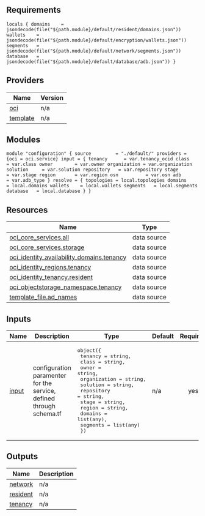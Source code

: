 ## Requirements

`locals {
  domains    = jsondecode(file("${path.module}/default/resident/domains.json"))
  wallets    = jsondecode(file("${path.module}/default/encryption/wallets.json"))
  segments   = jsondecode(file("${path.module}/default/network/segments.json"))
  database   = jsondecode(file("${path.module}/default/database/adb.json"))
}`

## Providers

| Name | Version |
|------|---------|
| <a name="provider_oci"></a> [oci](#provider\_oci) | n/a |
| <a name="provider_template"></a> [template](#provider\_template) | n/a |

## Modules

`module "configuration" {
  source         = "./default/"
  providers = {oci = oci.service}
  input = {
    tenancy      = var.tenancy_ocid
    class        = var.class
    owner        = var.owner
    organization = var.organization
    solution     = var.solution
    repository   = var.repository
    stage        = var.stage
    region       = var.region
    osn          = var.osn
    adb          = var.adb_type
  }
  resolve = {
    topologies = local.topologies
    domains    = local.domains
    wallets    = local.wallets
    segments   = local.segments
    database   = local.database
  }
}`

## Resources

| Name | Type |
|------|------|
| [oci_core_services.all](https://registry.terraform.io/providers/hashicorp/oci/latest/docs/data-sources/core_services) | data source |
| [oci_core_services.storage](https://registry.terraform.io/providers/hashicorp/oci/latest/docs/data-sources/core_services) | data source |
| [oci_identity_availability_domains.tenancy](https://registry.terraform.io/providers/hashicorp/oci/latest/docs/data-sources/identity_availability_domains) | data source |
| [oci_identity_regions.tenancy](https://registry.terraform.io/providers/hashicorp/oci/latest/docs/data-sources/identity_regions) | data source |
| [oci_identity_tenancy.resident](https://registry.terraform.io/providers/hashicorp/oci/latest/docs/data-sources/identity_tenancy) | data source |
| [oci_objectstorage_namespace.tenancy](https://registry.terraform.io/providers/hashicorp/oci/latest/docs/data-sources/objectstorage_namespace) | data source |
| [template_file.ad_names](https://registry.terraform.io/providers/hashicorp/template/latest/docs/data-sources/file) | data source |

## Inputs

| Name | Description | Type | Default | Required |
|------|-------------|------|---------|:--------:|
| <a name="input_input"></a> [input](#input\_input) | configuration paramenter for the service, defined through schema.tf | <pre>object({<br>        tenancy      = string,<br>        class        = string,<br>        owner        = string,<br>        organization = string,<br>        solution     = string,<br>        repository   = string,<br>        stage        = string,<br>        region       = string,<br>        domains      = list(any),<br>        segments     = list(any)<br>    })</pre> | n/a | yes |

## Outputs

| Name | Description |
|------|-------------|
| <a name="output_network"></a> [network](#output\_network) | n/a |
| <a name="output_resident"></a> [resident](#output\_resident) | n/a |
| <a name="output_tenancy"></a> [tenancy](#output\_tenancy) | n/a |
